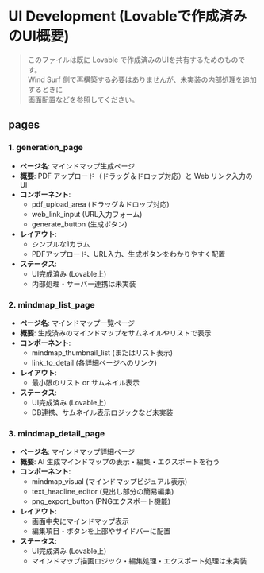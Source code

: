 # UI Development (Lovableで作成済みのUI概要)

> このファイルは既に Lovable で作成済みのUIを共有するためのものです。  
> Wind Surf 側で再構築する必要はありませんが、未実装の内部処理を追加するときに  
> 画面配置などを参照してください。

## pages

### 1. generation_page
- **ページ名**: マインドマップ生成ページ
- **概要**: PDF アップロード（ドラッグ＆ドロップ対応）と Web リンク入力の UI
- **コンポーネント**:
  - pdf_upload_area (ドラッグ＆ドロップ対応)
  - web_link_input (URL入力フォーム)
  - generate_button (生成ボタン)
- **レイアウト**:
  - シンプルな1カラム
  - PDFアップロード、URL入力、生成ボタンをわかりやすく配置
- **ステータス**:
  - UI完成済み (Lovable上)
  - 内部処理・サーバー連携は未実装

### 2. mindmap_list_page
- **ページ名**: マインドマップ一覧ページ
- **概要**: 生成済みのマインドマップをサムネイルやリストで表示
- **コンポーネント**:
  - mindmap_thumbnail_list (またはリスト表示)
  - link_to_detail (各詳細ページへのリンク)
- **レイアウト**:
  - 最小限のリスト or サムネイル表示
- **ステータス**:
  - UI完成済み (Lovable上)
  - DB連携、サムネイル表示ロジックなど未実装

### 3. mindmap_detail_page
- **ページ名**: マインドマップ詳細ページ
- **概要**: AI 生成マインドマップの表示・編集・エクスポートを行う
- **コンポーネント**:
  - mindmap_visual (マインドマップビジュアル表示)
  - text_headline_editor (見出し部分の簡易編集)
  - png_export_button (PNGエクスポート機能)
- **レイアウト**:
  - 画面中央にマインドマップ表示
  - 編集項目・ボタンを上部やサイドバーに配置
- **ステータス**:
  - UI完成済み (Lovable上)
  - マインドマップ描画ロジック・編集処理・エクスポート処理は未実装